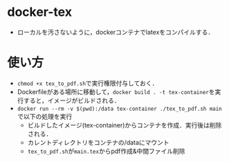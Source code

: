 # docker-tex

- ローカルを汚さないように，dockerコンテナでlatexをコンパイルする．
# 使い方
- `chmod +x tex_to_pdf.sh`で実行権限付与しておく．
- Dockerfileがある場所に移動して，`docker build . -t tex-container`を実行すると，イメージがビルドされる．
- `docker run --rm -v $(pwd):/data tex-container ./tex_to_pdf.sh main`で以下の処理を実行
  - ビルドしたイメージ(tex-container)からコンテナを作成．実行後は削除される．
  - カレントディレクトリをコンテナの/dataにマウント
  - `tex_to_pdf.sh`が`main.tex`からpdf作成&中間ファイル削除
